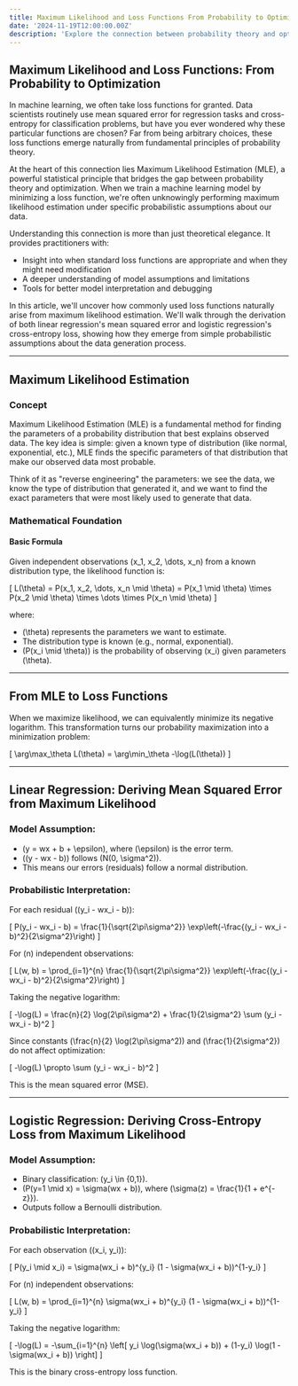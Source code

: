 ```yaml
---
title: Maximum Likelihood and Loss Functions From Probability to Optimization
date: '2024-11-19T12:00:00.00Z'
description: 'Explore the connection between probability theory and optimization in machine learning. Learn how common loss functions like mean squared error and cross-entropy naturally emerge from Maximum Likelihood Estimation (MLE).'
---
```


## Maximum Likelihood and Loss Functions: From Probability to Optimization

In machine learning, we often take loss functions for granted. Data scientists routinely use mean squared error for regression tasks and cross-entropy for classification problems, but have you ever wondered why these particular functions are chosen? Far from being arbitrary choices, these loss functions emerge naturally from fundamental principles of probability theory.

At the heart of this connection lies Maximum Likelihood Estimation (MLE), a powerful statistical principle that bridges the gap between probability theory and optimization. When we train a machine learning model by minimizing a loss function, we're often unknowingly performing maximum likelihood estimation under specific probabilistic assumptions about our data.

Understanding this connection is more than just theoretical elegance. It provides practitioners with:
- Insight into when standard loss functions are appropriate and when they might need modification
- A deeper understanding of model assumptions and limitations
- Tools for better model interpretation and debugging

In this article, we'll uncover how commonly used loss functions naturally arise from maximum likelihood estimation. We'll walk through the derivation of both linear regression's mean squared error and logistic regression's cross-entropy loss, showing how they emerge from simple probabilistic assumptions about the data generation process.

---

## Maximum Likelihood Estimation

### Concept

Maximum Likelihood Estimation (MLE) is a fundamental method for finding the parameters of a probability distribution that best explains observed data. The key idea is simple: given a known type of distribution (like normal, exponential, etc.), MLE finds the specific parameters of that distribution that make our observed data most probable.

Think of it as "reverse engineering" the parameters: we see the data, we know the type of distribution that generated it, and we want to find the exact parameters that were most likely used to generate that data.

### Mathematical Foundation

#### Basic Formula

Given independent observations \(x_1, x_2, \dots, x_n\) from a known distribution type, the likelihood function is:

\[
L(\theta) = P(x_1, x_2, \dots, x_n \mid \theta) = P(x_1 \mid \theta) \times P(x_2 \mid \theta) \times \dots \times P(x_n \mid \theta)
\]

where:
- \(\theta\) represents the parameters we want to estimate.
- The distribution type is known (e.g., normal, exponential).
- \(P(x_i \mid \theta)\) is the probability of observing \(x_i\) given parameters \(\theta\).

---

## From MLE to Loss Functions

When we maximize likelihood, we can equivalently minimize its negative logarithm. This transformation turns our probability maximization into a minimization problem:

\[
\arg\max_\theta L(\theta) = \arg\min_\theta -\log(L(\theta))
\]

---

## Linear Regression: Deriving Mean Squared Error from Maximum Likelihood

### Model Assumption:
- \(y = wx + b + \epsilon\), where \(\epsilon\) is the error term.
- \((y - wx - b)\) follows \(N(0, \sigma^2)\).
- This means our errors (residuals) follow a normal distribution.

### Probabilistic Interpretation:
For each residual \((y_i - wx_i - b)\):

\[
P(y_i - wx_i - b) = \frac{1}{\sqrt{2\pi\sigma^2}} \exp\left(-\frac{(y_i - wx_i - b)^2}{2\sigma^2}\right)
\]

For \(n\) independent observations:

\[
L(w, b) = \prod_{i=1}^{n} \frac{1}{\sqrt{2\pi\sigma^2}} \exp\left(-\frac{(y_i - wx_i - b)^2}{2\sigma^2}\right)
\]

Taking the negative logarithm:

\[
-\log(L) = \frac{n}{2} \log(2\pi\sigma^2) + \frac{1}{2\sigma^2} \sum (y_i - wx_i - b)^2
\]

Since constants \(\frac{n}{2} \log(2\pi\sigma^2)\) and \(\frac{1}{2\sigma^2}\) do not affect optimization:

\[
-\log(L) \propto \sum (y_i - wx_i - b)^2
\]

This is the mean squared error (MSE).

---

## Logistic Regression: Deriving Cross-Entropy Loss from Maximum Likelihood

### Model Assumption:
- Binary classification: \(y_i \in \{0,1\}\).
- \(P(y=1 \mid x) = \sigma(wx + b)\), where \(\sigma(z) = \frac{1}{1 + e^{-z}}\).
- Outputs follow a Bernoulli distribution.

### Probabilistic Interpretation:
For each observation \((x_i, y_i)\):

\[
P(y_i \mid x_i) = \sigma(wx_i + b)^{y_i} (1 - \sigma(wx_i + b))^{1-y_i}
\]

For \(n\) independent observations:

\[
L(w, b) = \prod_{i=1}^{n} \sigma(wx_i + b)^{y_i} (1 - \sigma(wx_i + b))^{1-y_i}
\]

Taking the negative logarithm:

\[
-\log(L) = -\sum_{i=1}^{n} \left[ y_i \log(\sigma(wx_i + b)) + (1-y_i) \log(1 - \sigma(wx_i + b)) \right]
\]

This is the binary cross-entropy loss function.
